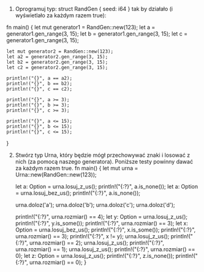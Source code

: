1. Oprogramuj typ:
struct RandGen {
    seed: i64
}
tak by działało (i wyświetlało za każdym razem true):

fn main() {
    let mut generator1 = RandGen::new(123);
    let a = generator1.gen_range(3, 15);
    let b = generator1.gen_range(3, 15);
    let c = generator1.gen_range(3, 15);

    let mut generator2 = RandGen::new(123);
    let a2 = generator2.gen_range(3, 15);
    let b2 = generator2.gen_range(3, 15);
    let c2 = generator2.gen_range(3, 15);

    println!("{}", a == a2);
    println!("{}", b == b2);
    println!("{}", c == c2);

    println!("{}", a >= 3);
    println!("{}", b >= 3);
    println!("{}", c >= 3);

    println!("{}", a <= 15);
    println!("{}", b <= 15);
    println!("{}", c <= 15);
}

2. Stwórz typ Urna, który będzie mógł przechowywać znaki i losować z nich (za pomocą naszego generatora). Poniższe testy powinny dawać za każdym razem true.
fn main() {
    let mut urna = Urna::new(RandGen::new(123));

    let a: Option<char> = urna.losuj_z_us();
    println!("{:?}", a.is_none());
    let a: Option<char> = urna.losuj_bez_us();
    println!("{:?}", a.is_none());

    urna.doloz('a');
    urna.doloz('b');
    urna.doloz('c');
    urna.doloz('d');

    println!("{:?}", urna.rozmiar() == 4);
    let y: Option<char> = urna.losuj_z_us();
    println!("{:?}", y.is_some());
    println!("{:?}", urna.rozmiar() == 3);
    let x: Option<char> = urna.losuj_bez_us();
    println!("{:?}", x.is_some());
    println!("{:?}", urna.rozmiar() == 3);
    println!("{:?}", x != y);
    urna.losuj_z_us();
    println!("{:?}", urna.rozmiar() == 2);
    urna.losuj_z_us();
    println!("{:?}", urna.rozmiar() == 1);
    urna.losuj_z_us();
    println!("{:?}", urna.rozmiar() == 0);
    let z: Option<char> = urna.losuj_z_us();
    println!("{:?}", z.is_none());
    println!("{:?}", urna.rozmiar() == 0);
}
